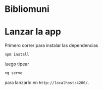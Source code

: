 # Bibliomuni

# Lanzar la app
Primero correr  para instalar las dependencias
```bash
npm install
```
luego
tipear 
```bash
ng serve
``` 
para lanzarlo en `http://localhost:4200/`.